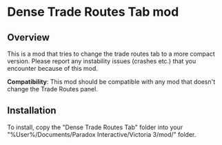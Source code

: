 # Dense Trade Routes Tab mod

## Overview

This is a mod that tries to change the trade routes tab to a more compact version. Please report any instability issues (crashes etc.) that you encounter because of this mod.

**Compatibility**: This mod should be compatible with any mod that doesn't change the Trade Routes panel.

## Installation

To install, copy the "Dense Trade Routes Tab" folder into your "%User%/Documents/Paradox Interactive/Victoria 3/mod/" folder.